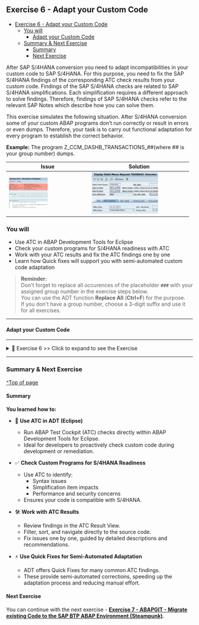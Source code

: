 
## Exercise 6 - Adapt your Custom Code

- [Exercise 6 - Adapt your Custom Code](#exercise-6---adapt-your-custom-code)
  - [You will](#you-will)
    - [Adapt your Custom Code](#adapt-your-custom-code)
  - [Summary \& Next Exercise](#summary--next-exercise)
    - [Summary](#summary)
    - [Next Exercise](#next-exercise)

<!-- Exercise Description -->
After SAP S/4HANA conversion you need to adapt incompatibilities in your custom code to SAP S/4HANA. For this purpose, you need to fix the SAP S/4HANA findings of the corresponding ATC check results from your custom code. Findings of the SAP S/4HANA checks are related to SAP S/4HANA simplifications. Each simplification requires a different approach to solve findings. Therefore, findings of SAP S/4HANA checks refer to the relevant SAP Notes which describe how you can solve them. 

This exercise simulates the following situation. After S/4HANA conversion some of your custom ABAP programs don’t run correctly or result in errors or even dumps. Therefore, your task is to carry out functional adaptation for every program to establish the correct behavior. 

**Example:** The program Z_CCM_DASHB_TRANSACTIONS_##(where ## is your group number) dumps.

| Issue                                        | Solution                                     |
| -------------------------------------------- | -------------------------------------------- |
| <img src="images//Picture1.png" width="50%"> | <img src="images//Picture2.png" width="70%"> |

### You will 
- Use ATC in ABAP Development Tools for Eclipse
- Check your custom programs for S/4HANA readiness with ATC
- Work with your ATC results and fix the ATC findings one by one
-	Learn how Quick fixes will support you with semi-automated custom code adaptation   

> **Reminder:**   
> Don't forget to replace all occurences of the placeholder **`###`** with your assigned group number in the exercise steps below.  
> You can use the ADT function **Replace All** (**Ctrl+F**) for the purpose.   
> If you don't have a group number, choose a 3-digit suffix and use it for all exercises.

---

#### Adapt your Custom Code

---

<details>
  <summary>🔵 Exercise 6 >> Click to expand to see the Exercise</summary>

---
1.  Start your ABAP Development Tools with not yet started and create a new ABAP Project connecting to the**

    SAP  S/4HANA 2023 system
    IP: X.X.X.X ( provided in the Handouts )

    <img src="images//Picture2.png" width="50%">

---
2.  Logon to the System:

        User: DEVELOPER##

        Pwd: Welcome1

        Client: 100

    <img src="images//Picture3.png" width="50%">

    <img src="images//Picture4.png" width="50%">

---
3.  Add your exercise package to your favorite packages

    Z_CCM_EX_##

    <img src="images//Picture5.png" width="50%">

---
4.  Unfold your exercise package

        Z_CCM_EX_##
    
    in the Project Explorer, select the program

        Z_CCM_DASHB_TRANSACTIONS_##

    and execute it by

        Run As ->ABAP Application (F8)

    <img src="images//Picture6.png" width="50%">

---
5. Choose
        
        MB11

    <img src="images//Picture7.png" width="40%">

    <img src="images//Picture8.png" width="40%">

    and click Execute (F8) button. The issue is, that in SAP S/4HANA the transaction MB11 is obsolete and it doesn’t start.

    Now execute the program Z_DASHB_TRANSACTIONS_## again and this time choose
        
        MATGRP03

    Click Execute (F8) button.

    The issue is now, that the call of the MATGRP03 transaction causes runtime error and your program dumps.
   
    <img src="images//Picture9.png" width="30%">

    <img src="images//Picture10.png" width="30%">

    It’s time to analyze it.

---
6. Run ATC for the program 

       Z_DASHB_TRANSACTIONS_##

    For this, select the program in the Project Explorer and use the context menu

       Run As -> ABAP Test Cockpit With…

    <img src="images//Picture11.png" width="70%">

---
7.  Enter the check variant S4HANA_READINESS and click Ok button.

    REMARK: you are now executing ATC locally in your S/4HANA system and therefore the local check variant

        S4HANA_READINESS

    is used.

    You get a worklist with the ATC findings, which you need to fix.

    <img src="images//Picture12.png" width="70%">

    <img src="images//Picture13.png" width="70%">

---
8.  Click on the first ATC finding to display the Details. Look up the error using the SAP Note number. 

    As you can see from the SAP Note, the transaction MB11 is obsolete in SAP S/4HANA and must be replaced by the transaction MIGO.

    <img src="images//Picture14.png" width="70%">

    Note: by the way, if you step to the error prone source code position in the editor and hover over the error marker, you will see the error message as well.

    <img src="images//Picture15.png" width="70%">


    Resolve the finding.
    
    <img src="images//Picture16.png" width="70%">

    You can also look up the solution in the related solution program
    
        Z_DASHB_TRANSACTIONS_SOL

    in the

        Z_CCM_SOLUTIONS

    package for your convenience. 

    Save and Activate the source.

    <img src="images//Picture17.png" width="20%">

    <img src="images//Picture18.png" width="20%">

---
9.  Execute ATC for all other programs in your exercise  package

        Z_CCM_EX_##

    and try to fix SAP S/4HANA findings (as in example above) using the corresponding SAP Notes.

    You can verify your attempts using already adapted programs from the

        Z_CCM_SOLUTIONS 

    package.

    <img src="images//Picture19.png" width="70%">

---
10. Next step is to play around with the Quick fixes in Eclipse.

    Go back to the ATC problems view and right-click on the first finding in the list. You should see an entry “Recommended Quick fixes”. Choose this option and see what happens. 

    <img src="images//Picture20.png" width="70%">

---
11. You can also navigate from the ATC problem view to the finding in the ABAP editor and execute the Quick fix from there by using shortcut

        CTRL+1

    <img src="images//Picture21.png" width="70%">

---
12. The Quick fixes can also be executed in a bulk mode. Just go back to ATC problem view and mark a set of findings (or all if you like) and choose again the option Recommended Quick Fix. 

    <img src="images//Picture22.png" width="70%">

    Also play around with the wizard and compare the original source and the refactored source in the wizard 

</details>

---

### Summary & Next Exercise
[^Top of page](#)

#### Summary

**You learned how to:**

- 🧪 **Use ATC in ADT (Eclipse)**
  - Run ABAP Test Cockpit (ATC) checks directly within ABAP Development Tools for Eclipse.
  - Ideal for developers to proactively check custom code during development or remediation.

- ✅ **Check Custom Programs for S/4HANA Readiness**
  - Use ATC to identify:
    - Syntax issues
    - Simplification item impacts
    - Performance and security concerns
  - Ensures your code is compatible with S/4HANA.

- 🛠️ **Work with ATC Results**
  - Review findings in the ATC Result View.
  - Filter, sort, and navigate directly to the source code.
  - Fix issues one by one, guided by detailed descriptions and recommendations.

- ⚡ **Use Quick Fixes for Semi-Automated Adaptation**
  - ADT offers Quick Fixes for many common ATC findings.
  - These provide semi-automated corrections, speeding up the adaptation process and reducing manual effort.


#### Next Exercise
You can continue with the next exercise - **[Exercise 7 - ABAPGIT - Migrate existing Code to the SAP BTP ABAP Environment (Steampunk)](../ex7/README7.md)**.